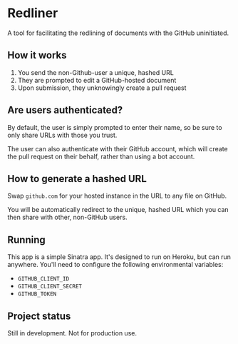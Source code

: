 # Redliner

A tool for facilitating the redlining of documents with the GitHub uninitiated.

## How it works

1. You send the non-Github-user a unique, hashed URL
2. They are prompted to edit a GitHub-hosted document
3. Upon submission, they unknowingly create a pull request

## Are users authenticated?

By default, the user is simply prompted to enter their name, so be sure to only share URLs with those you trust.

The user can also authenticate with their GitHub account, which will create the pull request on their behalf, rather than using a bot account.

## How to generate a hashed URL

Swap `github.com` for your hosted instance in the URL to any file on GitHub.

You will be automatically redirect to the unique, hashed URL which you can then share with other, non-GitHub users.

## Running

This app is a simple Sinatra app. It's designed to run on Heroku, but can run anywhere. You'll need to configure the following environmental variables:

* `GITHUB_CLIENT_ID`
* `GITHUB_CLIENT_SECRET`
* `GITHUB_TOKEN`

## Project status

Still in development. Not for production use. 
